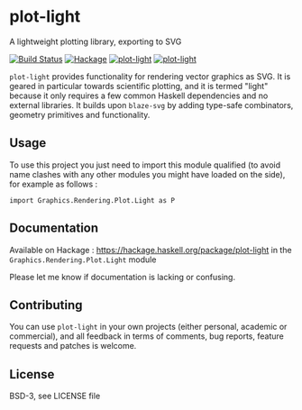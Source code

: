# plot-light

A lightweight plotting library, exporting to SVG

[![Build Status](https://travis-ci.org/ocramz/plot-light.png)](https://travis-ci.org/ocramz/plot-light)
[![Hackage](https://img.shields.io/hackage/v/plot-light.svg)](https://hackage.haskell.org/package/plot-light)
[![plot-light](http://stackage.org/package/plot-light/badge/lts)](http://stackage.org/lts/package/plot-light)
[![plot-light](http://stackage.org/package/plot-light/badge/nightly)](http://stackage.org/nightly/package/plot-light)




`plot-light` provides functionality for rendering vector graphics as SVG.
It is geared in particular towards scientific plotting, and it is termed "light" because it only requires a few common Haskell dependencies and no external libraries.
It builds upon `blaze-svg` by adding type-safe combinators, geometry primitives and functionality.

## Usage

To use this project you just need to import this module qualified (to avoid name clashes with any other modules you might have loaded on the side), for example as follows :

`import Graphics.Rendering.Plot.Light as P`

## Documentation

Available on Hackage : https://hackage.haskell.org/package/plot-light in the `Graphics.Rendering.Plot.Light` module

Please let me know if documentation is lacking or confusing. 

## Contributing

You can use `plot-light` in your own projects (either personal, academic or commercial), and all feedback in terms of comments, bug reports, feature requests and patches is welcome.


## License

BSD-3, see LICENSE file